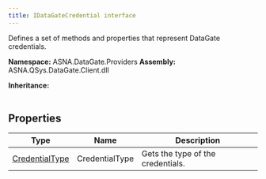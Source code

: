 ```yaml
---
title: IDataGateCredential interface
---
```


Defines a set of methods and properties that represent DataGate credentials.

**Namespace:** ASNA.DataGate.Providers
**Assembly:** ASNA.QSys.DataGate.Client.dll

**Inheritance:** 
<br>
<br>

## Properties

| Type | Name | Description
| --- | --- | --- 
| [CredentialType](/reference/data-gate-providers/credential-type.html) | CredentialType | Gets the type of the credentials. |
